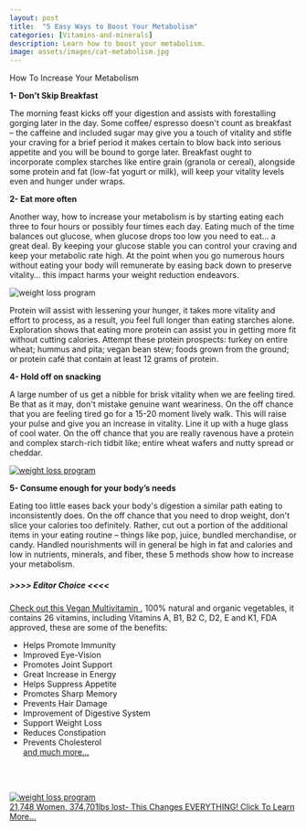 ```yaml
---
layout: post
title:  "5 Easy Ways to Boost Your Metabolism"
categories: [Vitamins-and-minerals]
description: Learn how to boost your metabolism.
image: assets/images/cat-metabolism.jpg
---
```


How To Increase Your Metabolism

<b>1- Don’t Skip Breakfast</b>

The morning feast kicks off your digestion and assists with forestalling gorging later in the day. Some coffee/ espresso doesn't count as breakfast – the caffeine and included sugar may give you a touch of vitality and stifle your craving for a brief period it makes certain to blow back into serious appetite and you will be bound to gorge later. Breakfast ought to incorporate complex starches like entire grain (granola or cereal), alongside some protein and fat (low-fat yogurt or milk), will keep your vitality levels even and hunger under wraps. 

<b>2- Eat more often</b>

Another way, how to increase your metabolism is by starting eating each three to four hours or possibly four times each day. Eating much of the time balances out glucose, when glucose drops too low you need to eat… a great deal. By keeping your glucose stable you can control your craving and keep your metabolic rate high. At the point when you go numerous hours without eating your body will remunerate by easing back down to preserve vitality… this impact harms your weight reduction endeavors.

<img alt="weight loss program" src="../../../../../assets/images/diet-veg-fruits.jpg" />

Protein will assist with lessening your hunger, it takes more vitality and effort to process, as a result, you feel full longer than eating starches alone. Exploration shows that eating more protein can assist you in getting more fit without cutting calories. Attempt these protein prospects: turkey on entire wheat; hummus and pita; vegan bean stew; foods grown from the ground; or protein café that contain at least 12 grams of protein.

<b>4- Hold off on snacking</b>

A large number of us get a nibble for brisk vitality when we are feeling tired. Be that as it may, don't mistake genuine want weariness. On the off chance that you are feeling tired go for a 15-20 moment lively walk. This will raise your pulse and give you an increase in vitality. Line it up with a huge glass of cool water. On the off chance that you are really ravenous have a protein and complex starch-rich tidbit like; entire wheat wafers and nutty spread or cheddar.

<a rel="noopener noreferrer nofollow" target="_blank" href="http://bit.ly/3ePUDA0"><img   alt="weight loss program" src="../../../../../assets/img/weight-loss-package.png" /></a>

<b>5- Consume enough for your body’s needs</b>

Eating too little eases back your body's digestion a similar path eating to inconsistently does. On the off chance that you need to drop weight, don't slice your calories too definitely. Rather, cut out a portion of the additional items in your eating routine – things like pop, juice, bundled merchandise, or candy. Handled nourishments will in general be high in fat and calories and low in nutrients, minerals, and fiber, these 5 methods show how to increase your metabolism.

<h5> >>>> Editor Choice <<<< </h5>

<a rel="noopener noreferrer nofollow" target="_blank" href="https://shrsl.com/2u6il"> Check out this Vegan Multivitamin </a>, 100% natural and organic vegetables, it contains 26 vitamins, including Vitamins A, B1, B2 C, D2, E and K1, FDA approved, these are some of the benefits:
<ul>
<li>Helps Promote Immunity </li>
 <li>Improved Eye-Vision</li>
 <li>Promotes Joint Support</li>
 <li>Great Increase in Energy</li>
 <li>Helps Suppress Appetite</li>
 <li>Promotes Sharp Memory</li>
 <li>Prevents Hair Damage</li>
<li>Improvement of Digestive System</li>
<li>Support Weight Loss</li>
<li>Reduces Constipation</li>
<li>Prevents Cholesterol</li>
<a rel="noopener noreferrer nofollow" target="_blank" href="https://shrsl.com/2u6il">and much more...</a></ul><br /><br />

<a rel="noopener noreferrer nofollow" target="_blank" href="http://bit.ly/3ePUDA0"><img   alt="weight loss program" src="../../../../../assets/images/weight-loss-program-3-300.jpg" /></a><br />
<a rel="noreferrer noopener" href="http://bit.ly/3ePUDA0" target="_blank">21,748 Women, 374,701lbs lost- This Changes EVERYTHING! Click To Learn More…</a>